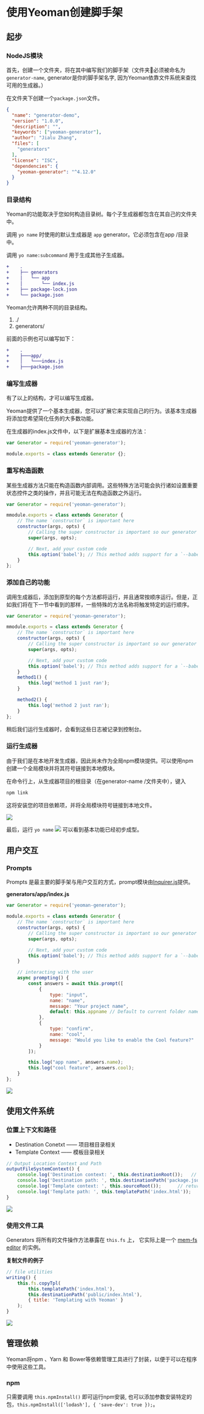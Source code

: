 # 使用Yeoman创建脚手架
## 起步
### NodeJS模块
首先，创建一个文件夹，将在其中编写我们的脚手架（文件夹📂必须被命名为`generator-name`, generator是你的脚手架名字, 因为Yeoman依靠文件系统来查找可用的生成器。）

在文件夹下创建一个`package.json`文件。

```json
{
  "name": "generator-demo",
  "version": "1.0.0",
  "description": "",
  "keywords": ["yeoman-generator"],
  "author": "Jialu Zhang",
  "files": [
    "generators"
  ],
  "license": "ISC",
  "dependencies": {
    "yeoman-generator": "^4.12.0"
  }
}
```
### 目录结构
Yeoman的功能取决于您如何构造目录树。每个子生成器都包含在其自己的文件夹中。

调用 `yo name` 时使用的默认生成器是 `app` generator。它必须包含在app /目录中。

调用 `yo name:subcommand` 用于生成其他子生成器。

```diff
+    .
+    ├── generators
+    │   └── app
+    │       └── index.js
+    ├── package-lock.json
+    └── package.json
```
Yeoman允许两种不同的目录结构。

1. ./
2. generators/
   
前面的示例也可以编写如下：
```diff
+    .
+    ├───app/
+    │   └───index.js
+    ├───package.json
```
### 编写生成器
有了以上的结构，才可以编写生成器。

Yeoman提供了一个基本生成器，您可以扩展它来实现自己的行为。该基本生成器将添加您希望简化任务的大多数功能。

在生成器的index.js文件中，以下是扩展基本生成器的方法：
```js
var Generator = require('yeoman-generator');

module.exports = class extends Generator {};
```
### 重写构造函数
某些生成器方法只能在构造函数内部调用。这些特殊方法可能会执行诸如设置重要状态控件之类的操作，并且可能无法在构造函数之外运行。

```js
var Generator = require('yeoman-generator');

mmodule.exports = class extends Generator {
    // The name `constructor` is important here
    constructor(args, opts) {
        // Calling the super constructor is important so our generator is correctly set up
        super(args, opts);

        // Next, add your custom code
        this.option('babel'); // This method adds support for a `--babel` flag
    }
};
```
### 添加自己的功能
调用生成器后，添加到原型的每个方法都将运行，并且通常按顺序运行。但是，正如我们将在下一节中看到的那样，一些特殊的方法名称将触发特定的运行顺序。

```js
var Generator = require('yeoman-generator');

mmodule.exports = class extends Generator {
    // The name `constructor` is important here
    constructor(args, opts) {
        // Calling the super constructor is important so our generator is correctly set up
        super(args, opts);

        // Next, add your custom code
        this.option('babel'); // This method adds support for a `--babel` flag
    }
    method1() {
        this.log('method 1 just ran');
    }

    method2() {
        this.log('method 2 just ran');
    }
};
```
稍后我们运行生成器时，会看到这些日志被记录到控制台。

### 运行生成器
由于我们是在本地开发生成器，因此尚未作为全局npm模块提供。可以使用npm创建一个全局模块并将其符号链接到本地​​模块。

在命令行上，从生成器项目的根目录（在generator-name /文件夹中），键入
```bash
npm link
```
这将安装您的项目依赖项，并将全局模块符号链接到本地​​文件。

![](./static/imgs/npm%20link.png)

最后，运行 `yo name`
![](./static/imgs/yo%20demo.png)
可以看到基本功能已经初步成型。


## 用户交互
### Prompts
Prompts 是最主要的脚手架与用户交互的方式，prompt模块由[Inquirer.js](https://github.com/SBoudrias/Inquirer.js)提供。

**generators/app/index.js**
```js
var Generator = require('yeoman-generator');

module.exports = class extends Generator {
    // The name `constructor` is important here
    constructor(args, opts) {
        // Calling the super constructor is important so our generator is correctly set up
        super(args, opts);

        // Next, add your custom code
        this.option('babel'); // This method adds support for a `--babel` flag
    }

    // interacting with the user
    async prompting() {
        const answers = await this.prompt([
            {
                type: "input",
                name: "name",
                message: "Your project name",
                default: this.appname // Default to current folder name
            },
            {
                type: "confirm",
                name: "cool",
                message: "Would you like to enable the Cool feature?"
            }
        ]);

        this.log("app name", answers.name);
        this.log("cool feature", answers.cool);
    }
};
```
![](./static/imgs/prompts.png)

## 使用文件系统
### 位置上下文和路径
+ Destination Conetxt —— 项目根目录相关
+ Template Context —— 模板目录相关
```js
// Output Location Context and Path
outputFileSystemContext() {
    console.log('Destination context: ', this.destinationRoot());   // return the position where the command run 
    console.log('Destination path: ', this.destinationPath('package.json'));
    console.log('Template context: ', this.sourceRoot());      // return the position's sub direction templates where the command location 
    console.log('Template path: ', this.templatePath('index.html'));
}
``` 
![](./static/imgs/file_utils.png)
### 使用文件工具
Generators 将所有的文件操作方法暴露在 `this.fs` 上， 它实际上是一个 [mem-fs editor](https://github.com/sboudrias/mem-fs-editor)
的实例。

**复制文件的例子**
```js
// file utilities
writing() {
    this.fs.copyTpl(
        this.templatePath('index.html'),
        this.destinationPath('public/index.html'),
        { title: 'Templating with Yeoman' }
    );
}
```
![](./static/imgs/file_utils.png)

## 管理依赖
Yeoman将npm 、Yarn 和 Bower等依赖管理工具进行了封装，以便于可以在程序中使用这些工具。

### npm
只需要调用 `this.npmInstall()` 即可运行npm安装, 也可以添加参数安装特定的包，`this.npmInstall(['lodash'], { 'save-dev': true });`。

